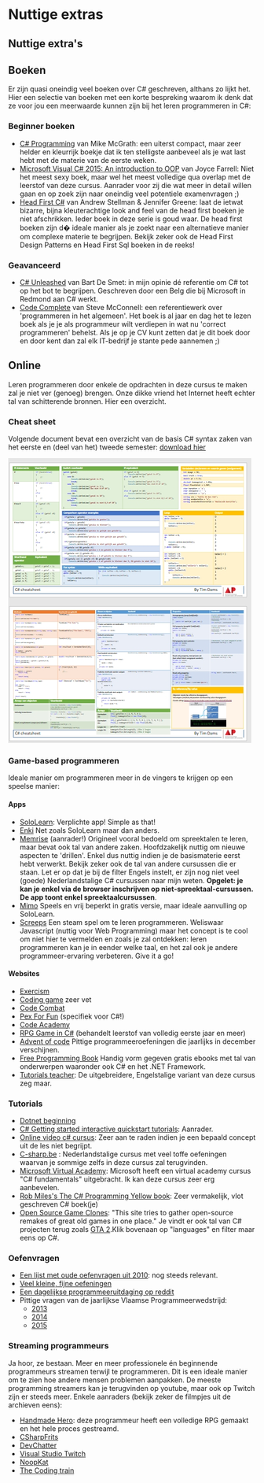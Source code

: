 # Nuttige extras

## Nuttige extra's

## Boeken

Er zijn quasi oneindig veel boeken over C\# geschreven, althans zo lijkt het. Hier een selectie van boeken met een korte bespreking waarom ik denk dat ze voor jou een meerwaarde kunnen zijn bij het leren programmeren in C\#:

### Beginner boeken

* [C\# Programming](https://ineasysteps.com/products-page/all_books/c-sharp-programming-in-easy-steps/) van Mike McGrath: een uiterst compact, maar zeer helder en kleurrijk boekje dat ik ten stelligste aanbeveel als je wat last hebt met de materie van de eerste weken.
* [Microsoft Visual C\# 2015: An introduction to OOP](https://www.amazon.com/Microsoft-Visual-2015-Introduction-Object-Oriented/dp/1285860233) van Joyce Farrell: Niet het meest sexy boek, maar wel het meest volledige qua overlap met de leerstof van deze cursus. Aanrader voor zij die wat meer in detail willen gaan en op zoek zijn naar oneindig veel potentiele examenvragen ;\)  
* [Head First C\#](https://www.bol.com/nl/f/head-first-c/37019965/?country=BE) van Andrew Stellman & Jennifer Greene: laat de ietwat bizarre, bijna kleuterachtige look and feel van de head first boeken je niet afschrikken. Ieder boek in deze serie is goud waar. De head first boeken zijn d� ideale manier als je zoekt naar een alternatieve manier om complexe materie te begrijpen. Bekijk zeker ook de Head First Design Patterns en Head First Sql boeken in de reeks!

### Geavanceerd

* [C\# Unleashed](https://www.bol.com/nl/f/c-5-0-unleashed/9200000009902560/?country=BE) van Bart De Smet: in mijn opinie dé referentie om C\# tot op het bot te begrijpen. Geschreven door een Belg die bij Microsoft in Redmond aan C\# werkt.
* [Code Complete](https://www.amazon.de/Code-Complete-Practical-Construction-Costruction/dp/0735619670) van Steve McConnell: een referentiewerk over 'programmeren in het algemeen'. Het boek is al jaar en dag het te lezen boek als je je als programmeur wilt verdiepen in wat nu 'correct programmeren' behelst. Als je op je CV kunt zetten dat je dit boek door en door kent dan zal elk IT-bedrijf je stante pede aannemen ;\)

## Online

Leren programmeren door enkele de opdrachten in deze cursus te maken zal je niet ver \(genoeg\) brengen. Onze dikke vriend het Internet heeft echter tal van schitterende bronnen. Hier een overzicht.

### Cheat sheet

Volgende document bevat een overzicht van de basis C\# syntax zaken van het eerste en \(deel van het\) tweede semester: [download hier](https://github.com/v-nys/cursusprogrammeren/tree/3ce26c1653767f20f0438bf023c6a5ac44fc41f8/assets/0_intro/cheat-sheet.pdf)

![Cheat sheet preview](../.gitbook/assets/cheatprev%20%282%29.jpg)

### Game-based programmeren

Ideale manier om programmeren meer in de vingers te krijgen op een speelse manier:

#### Apps

* [SoloLearn](https://play.google.com/store/apps/details?id=com.sololearn): Verplichte app! Simple as that!
* [Enki](https://play.google.com/store/apps/details?id=com.enki.insights&hl=en) Net zoals SoloLearn maar dan anders.
* [Memrise](https://www.memrise.com/course/700046/learn-c/) \(aanrader!\) Origineel vooral bedoeld om spreektalen te leren, maar bevat ook tal van andere zaken. Hoofdzakelijk nuttig om nieuwe aspecten te 'drillen'. Enkel dus nuttig indien je de basismaterie eerst hebt verwerkt.  Bekijk zeker ook de tal van andere cursussen die er staan. Let er op dat je bij de filter Engels instelt, er zijn nog niet veel \(goede\) Nederlandstalige C\# cursussen naar mijn weten. **Opgelet: je kan je enkel via de browser inschrijven op niet-spreektaal-cursussen. De app toont enkel spreektaalcursussen**.
* [Mimo](https://play.google.com/store/apps/details?id=com.getmimo) Speels en vrij beperkt in gratis versie, maar ideale aanvulling op SoloLearn.
* [Screeps](https://screeps.com/) Een steam spel om te leren programmeren. Weliswaar Javascript \(nuttig voor Web Programming\) maar het concept is te cool om niet hier te vermelden en zoals je zal ontdekken: leren programmeren kan je in eender welke taal, en het zal ook je andere programmeer-ervaring verbeteren. Give it a go!

#### Websites

* [Exercism](https://exercism.io/tracks/csharp)
* [Coding game](https://www.codingame.com/start) zeer vet
* [Code Combat](https://codecombat.com/)
* [Pex For Fun](https://pexforfun.com/) \(specifiek voor C\#!\)
* [Code Academy](https://www.codecademy.com/)
* [RPG Game in C\#](http://scottlilly.com/learn-c-by-building-a-simple-rpg-index/) \(behandelt leerstof van volledig eerste jaar en meer\)
* [Advent of code](https://adventofcode.com) Pittige programmeeroefeningen die jaarlijks in december verschijnen.
* [Free Programming Book](https://books.goalkicker.com/) Handig vorm gegeven gratis ebooks met tal van onderwerpen waaronder ook C\# en het .NET Framework.
* [Tutorials teacher](https://www.tutorialsteacher.com/csharp/csharp-tutorials): De uitgebreidere, Engelstalige variant van deze cursus zeg maar.

### Tutorials

* [Dotnet beginning](http://dot.net/videos)
* [C\# Getting started interactive quickstart tutorials](https://docs.microsoft.com/en-us/dotnet/csharp/quick-starts/): Aanrader.
* [Online video c\#  cursus](https://channel9.msdn.com/Series/C-Sharp-Fundamentals-Development-for-Absolute-Beginners):  Zeer aan te raden indien je een bepaald concept uit de les niet begrijpt.
* [C-sharp.be](http://www.c-sharp.be) : Nederlandstalige cursus met veel toffe oefeningen waarvan je sommige zelfs in deze cursus zal terugvinden.
* [Microsoft Virtual Academy](https://mva.microsoft.com/en-us/training-courses/c-fundamentals-for-absolute-beginners-16169?l=Lvld4EQIC_2706218949):  Microsoft heeft een virtual academy cursus "C\# fundamentals" uitgebracht. Ik kan deze cursus zeer erg aanbevelen.
* [Rob Miles's The C\# Programming Yellow book](http://www.robmiles.com/c-yellow-book/): Zeer vermakelijk, vlot geschreven C\# boek\(je\)
* [Open Source Game Clones](https://osgameclones.com/): "This site tries to gather open-source remakes of great old games in one place." Je vindt er ook tal van C\# projecten terug zoals [GTA 2](https://code.google.com/archive/p/gta2net/).Klik bovenaan op "languages" en filter maar eens op C\#.

### Oefenvragen

* [Een lijst met oude oefenvragen uit 2010](https://github.com/v-nys/cursusprogrammeren/tree/3ce26c1653767f20f0438bf023c6a5ac44fc41f8/assets/docs/oefenvragen2010.pdf): nog steeds relevant.
* [Veel kleine, fijne oefeningen](https://www.w3resource.com/csharp-exercises/)
* [Een dagelijkse programmeeruitdaging op reddit](https://www.reddit.com/r/dailyprogrammer/)
* Pittige vragen van de jaarlijkse Vlaamse Programmeerwedstrijd:
  * [2013](http://www.vlaamseprogrammeerwedstrijd.be/2013/opgaven.php)
  * [2014](http://www.vlaamseprogrammeerwedstrijd.be/2014/opgaven.php)
  * [2015](http://www.vlaamseprogrammeerwedstrijd.be/2015/opgaven.php)

### Streaming programmeurs

Ja hoor, ze bestaan. Meer en meer professionele én beginnende programmeurs streamen terwijl te programmeren. Dit is een ideale manier om te zien hoe andere mensen problemen aanpakken. De meeste programming streamers kan je terugvinden op youtube, maar ook op Twitch zijn er steeds meer. Enkele aanraders \(bekijk zeker de filmpjes uit de archieven eens\):

* [Handmade Hero](https://handmadehero.org/watch#EpisodeGuide): deze programmeur heeft een volledige RPG gemaakt en het hele proces gestreamd.
* [CSharpFrits](http://youtube.com/csharpfritz)
* [DevChatter](https://www.twitch.tv/devchatter)
* [Visual Studio Twitch](https://www.twitch.tv/visualstudio)
* [NoopKat](https://www.twitch.tv/noopkat)
* [The Coding train](https://www.youtube.com/channel/UCvjgXvBlbQiydffZU7m1_aw)

